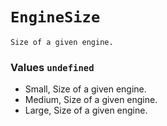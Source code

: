 # `EngineSize`
    Size of a given engine.

### Values `undefined`

- Small, Size of a given engine.
- Medium, Size of a given engine.
- Large, Size of a given engine.